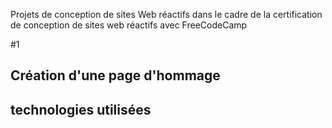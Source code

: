 Projets de conception de sites Web réactifs dans le cadre de la certification de conception de sites web réactifs avec FreeCodeCamp

#1
## Création d'une page d'hommage

## technologies utilisées
<a href="https://img.shields.io/badge/-HTML-black?logo=HTML5&colorLogo=E34F26@style=flat"></a>
<a href="https://img.shields.io/badge/-CSS-black?logo=CSS3&logoColor=1572B6&style=flat"></a>
